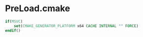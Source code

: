 # PreLoad.cmake
```cmake
if(MSVC)
    set(CMAKE_GENERATOR_PLATFORM x64 CACHE INTERNAL "" FORCE)
endif()
```
